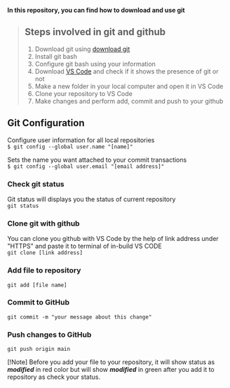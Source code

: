 **In this repository, you can find how to download and use git**

> ## Steps involved in git and github
> 1. Download git using [download git](https://git-scm.com/download/win)
> 2. Install git bash
> 3. Configure git bash using your information
> 4. Download [VS Code](https://code.visualstudio.com/) and check if it shows the presence of git or not
> 5. Make a new folder in your local computer and open it in VS Code
> 6. Clone your repository to VS Code
> 7. Make changes and perform add, commit and push to your github

## Git Configuration
Configure user information for all local repositories <br>
`$ git config --global user.name "[name]"`

Sets the name you want attached to your commit transactions <br>
`$ git config --global user.email "[email address]"`

### Check git status
Git status will displays you the status of current repository <br>
`git status`

### Clone git with github
You can clone you github with VS Code by the  help of link address under "HTTPS" and paste it to terminal of in-build VS CODE <br>
`git clone [link address]`

### Add file to repository
`git add [file name]`

### Commit to GitHub
`git commit -m "your message about this change"`

### Push changes to GitHub
`git push origin main`

[!Note] 
Before you add your file to your repository, it will show status as **_modified_** in red color but will show **_modified_** in green after you add it to repository as check your status.